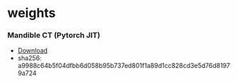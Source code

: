 # weights

### Mandible CT (Pytorch JIT)

* [Download](https://raw.githubusercontent.com/invesalius/weights/main/mandible_ct/mandible_jit_ct.pt)
* sha256: a9988c64b5f04dfbb6d058b95b737ed801f1a89d1cc828cd3e5d76d81979a724
